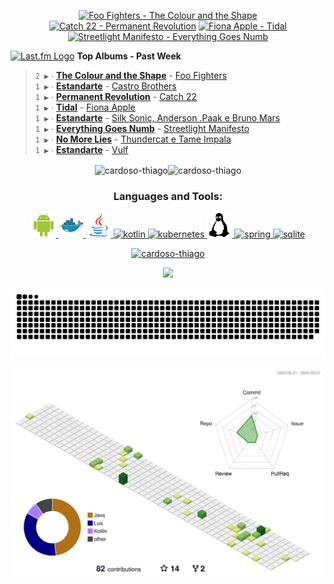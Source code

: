 <!-- lastfm -->
<p align="center"><a href="https://www.last.fm/music/Foo+Fighters/The+Colour+and+the+Shape"><img src="https://lastfm.freetls.fastly.net/i/u/64s/c2ecd547171fc923b5b32718a8e8780a.jpg" title="Foo Fighters - The Colour and the Shape"></a> <a href="https://www.last.fm/music/Catch+22/Permanent+Revolution"><img src="https://lastfm.freetls.fastly.net/i/u/64s/0f82491d2a9d48c38eed9125f2820a20.jpg" title="Catch 22 - Permanent Revolution"></a> <a href="https://www.last.fm/music/Fiona+Apple/Tidal"><img src="https://lastfm.freetls.fastly.net/i/u/64s/4a869ea64cde724b56a326eeeb53a70c.png" title="Fiona Apple - Tidal"></a> <a href="https://www.last.fm/music/Streetlight+Manifesto/Everything+Goes+Numb"><img src="https://lastfm.freetls.fastly.net/i/u/64s/22e31f26fae54946415ef4bae2935075.jpg" title="Streetlight Manifesto - Everything Goes Numb"></a> </p>

<!--START_LASTFM_ALBUMS:{"period": "7day", "rows": 10}-->
<a href="https://last.fm" target="_blank"><img src="https://user-images.githubusercontent.com/17434202/215290617-e793598d-d7c9-428f-9975-156db1ba89cc.svg" alt="Last.fm Logo" width="18" height="13"/></a> **Top Albums - Past Week**

> `2 ▶️` ∙ **[The Colour and the Shape](https://www.last.fm/music/Foo+Fighters/The+Colour+and+the+Shape)** - [Foo Fighters](https://www.last.fm/music/Foo+Fighters)<br/>
> `1 ▶️` ∙ **[Estandarte](https://www.last.fm/music/Castro+Brothers/Estandarte)** - [Castro Brothers](https://www.last.fm/music/Castro+Brothers)<br/>
> `1 ▶️` ∙ **[Permanent Revolution](https://www.last.fm/music/Catch+22/Permanent+Revolution)** - [Catch 22](https://www.last.fm/music/Catch+22)<br/>
> `1 ▶️` ∙ **[Tidal](https://www.last.fm/music/Fiona+Apple/Tidal)** - [Fiona Apple](https://www.last.fm/music/Fiona+Apple)<br/>
> `1 ▶️` ∙ **[Estandarte](https://www.last.fm/music/Silk+Sonic,+Anderson+.Paak+e+Bruno+Mars/Estandarte)** - [Silk Sonic, Anderson .Paak e Bruno Mars](https://www.last.fm/music/Silk+Sonic,+Anderson+.Paak+e+Bruno+Mars)<br/>
> `1 ▶️` ∙ **[Everything Goes Numb](https://www.last.fm/music/Streetlight+Manifesto/Everything+Goes+Numb)** - [Streetlight Manifesto](https://www.last.fm/music/Streetlight+Manifesto)<br/>
> `1 ▶️` ∙ **[No More Lies](https://www.last.fm/music/Thundercat+e+Tame+Impala/No+More+Lies)** - [Thundercat e Tame Impala](https://www.last.fm/music/Thundercat+e+Tame+Impala)<br/>
> `1 ▶️` ∙ **[Estandarte](https://www.last.fm/music/Vulf/Estandarte)** - [Vulf](https://www.last.fm/music/Vulf)<br/>
<!--END_LASTFM_ALBUMS-->

<p align="center"><img align="center" src="https://github-readme-stats-nine-kohl.vercel.app/api?username=cardoso-thiago&show_icons=true&locale=en&theme=gotham&hide=issues,contribs" alt="cardoso-thiago" /><img align="center" src="https://github-readme-stats-nine-kohl.vercel.app/api/top-langs?username=cardoso-thiago&show_icons=true&locale=en&layout=compact&theme=gotham" alt="cardoso-thiago" /></p>

<h3 align="center">Languages and Tools:</h3>
<p align="center"> <a href="https://developer.android.com" target="_blank"> <img src="https://github.com/devicons/devicon/blob/master/icons/android/android-original.svg" alt="android" width="40" height="40"/> </a> <a href="https://www.docker.com/" target="_blank"> <img src="https://github.com/devicons/devicon/blob/master/icons/docker/docker-original.svg" alt="docker" width="40" height="40"/> </a> <a href="https://www.java.com" target="_blank"> <img src="https://github.com/devicons/devicon/blob/master/icons/java/java-original.svg" alt="java" width="40" height="40"/> </a> <a href="https://kotlinlang.org" target="_blank"> <img src="https://www.vectorlogo.zone/logos/kotlinlang/kotlinlang-icon.svg" alt="kotlin" width="40" height="40"/> </a> <a href="https://kubernetes.io" target="_blank"> <img src="https://www.vectorlogo.zone/logos/kubernetes/kubernetes-icon.svg" alt="kubernetes" width="40" height="40"/> </a> <a href="https://www.linux.org/" target="_blank"> <img src="https://github.com/devicons/devicon/blob/master/icons/linux/linux-plain.svg" alt="linux" width="40" height="40"/> </a> <a href="https://spring.io/" target="_blank"> <img src="https://www.vectorlogo.zone/logos/springio/springio-icon.svg" alt="spring" width="40" height="40"/> </a> <a href="https://www.sqlite.org/" target="_blank"> <img src="https://www.vectorlogo.zone/logos/sqlite/sqlite-icon.svg" alt="sqlite" width="40" height="40"/> </a> </p>

<p align="center"> <a href="https://github.com/ryo-ma/github-profile-trophy"><img src="https://github-profile-trophy.vercel.app/?username=cardoso-thiago&column=7" alt="cardoso-thiago" /></a> </p>

<!--START_SECTION:comicstrip-->
<p align="center">
 <a href="https://xkcd.com/">
 <img src="https://imgs.xkcd.com/comics/ocean_loop.png" />
</a>
</p>
<!--END_SECTION:comicstrip-->

![](https://github.com/cardoso-thiago/cardoso-thiago/raw/output/github-snake.svg)

![](profile-3d-contrib/profile-green-animate.svg)
